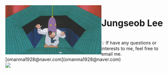 <a href="https://github.com/js-lee-AI/js-lee-AI">
 <img align="left" src="https://github.com/js-lee-AI/js-lee-AI/blob/master/gifs/Specialist.gif" width=300>
</a>

# Jungseob Lee


<!-- 👻 Hi. I'm 𝑱𝒖𝒏𝒈𝒔𝒆𝒐𝒃 𝑳𝒆𝒆. 
<br>
📚 interested in 𝘕𝘢𝘵𝘶𝘳𝘢𝘭 𝘓𝘢𝘯𝘨𝘶𝘢𝘨𝘦 𝘗𝘳𝘰𝘤𝘦𝘴𝘴𝘪𝘯𝘨

<br>
✍ I am currently majoring in Information and Communication Engineering (ICE)
and minor in Data Science at Dongguk University. 🇰🇷
🌱 [𝓱𝓮𝓻𝓮]() is my cv.
 -->
<br>
💡 If have any questions or interests to me, feel free to email me.
[omanma1928@naver.com](omanma1928@naver.com)

<br>

<a href="https://github.com/js-lee-AI/js-lee-AI">
 <img align="center" src="https://github-readme-stats.vercel.app/api?username=js-lee-ai&show_icons=true&theme=monokai"/>
</a>

<!-- ![my github stats](https://github-readme-stats.vercel.app/api?username=js-lee-ai&show_icons=true&theme=monokai) -->
